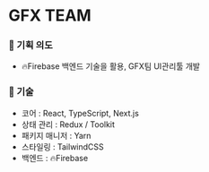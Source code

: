 # GFX TEAM

### 📍 기획 의도

- 🔥Firebase 백엔드 기술을 활용, GFX팀 UI관리툴 개발

### 📍 기술

- 코어 : React, TypeScript, Next.js
- 상태 관리 : Redux / Toolkit
- 패키지 매니저 : Yarn
- 스타일링 : TailwindCSS
- 백엔드 : 🔥Firebase
